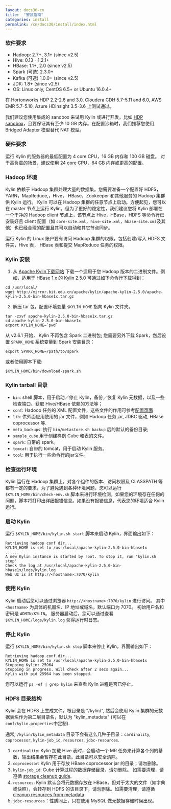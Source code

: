 ```yaml
---
layout: docs30-cn
title:  "安装指南"
categories: install
permalink: /cn/docs30/install/index.html
---
```


### 软件要求

* Hadoop: 2.7+, 3.1+ (since v2.5)
* Hive: 0.13 - 1.2.1+
* HBase: 1.1+, 2.0 (since v2.5)
* Spark (可选) 2.3.0+
* Kafka (可选) 1.0.0+ (since v2.5)
* JDK: 1.8+ (since v2.5)
* OS: Linux only, CentOS 6.5+ or Ubuntu 16.0.4+

在 Hortonworks HDP 2.2-2.6 and 3.0, Cloudera CDH 5.7-5.11 and 6.0, AWS EMR 5.7-5.10, Azure HDInsight 3.5-3.6 上测试通过。

我们建议您使用集成的 sandbox 来试用 Kylin 或进行开发，比如 [HDP sandbox](http://hortonworks.com/products/hortonworks-sandbox/)，且要保证其有至少 10 GB 内存。在配置沙箱时，我们推荐您使用 Bridged Adapter 模型替代 NAT 模型。



### 硬件要求

运行 Kylin 的服务器的最低配置为 4 core CPU，16 GB 内存和 100 GB 磁盘。 对于高负载的场景，建议使用 24 core CPU，64 GB 内存或更高的配置。

### Hadoop 环境

Kylin 依赖于 Hadoop 集群处理大量的数据集。您需要准备一个配置好 HDFS，YARN，MapReduce,，Hive， HBase，Zookeeper 和其他服务的 Hadoop 集群供 Kylin 运行。
Kylin 可以在 Hadoop 集群的任意节点上启动。方便起见，您可以在 master 节点上运行 Kylin。但为了更好的稳定性，我们建议您将 Kylin 部署在一个干净的 Hadoop client 节点上，该节点上 Hive，HBase，HDFS 等命令行已安装好且 client 配置（如 `core-site.xml`，`hive-site.xml`，`hbase-site.xml`及其他）也已经合理的配置且其可以自动和其它节点同步。

运行 Kylin 的 Linux 账户要有访问 Hadoop 集群的权限，包括创建/写入 HDFS 文件夹，Hive 表， HBase 表和提交 MapReduce 任务的权限。 



### Kylin 安装

1. 从 [Apache Kylin下载网站](https://kylin.apache.org/download/) 下载一个适用于您 Hadoop 版本的二进制文件。例如，适用于 HBase 1.x 的 Kylin 2.5.0 可通过如下命令行下载得到：

```shell
cd /usr/local/
wget http://mirror.bit.edu.cn/apache/kylin/apache-kylin-2.5.0/apache-kylin-2.5.0-bin-hbase1x.tar.gz
```

2. 解压 tar 包，配置环境变量 `$KYLIN_HOME` 指向 Kylin 文件夹。

```shell
tar -zxvf apache-kylin-2.5.0-bin-hbase1x.tar.gz
cd apache-kylin-2.5.0-bin-hbase1x
export KYLIN_HOME=`pwd`
```

从 v2.6.1 开始， Kylin 不再包含 Spark 二进制包; 您需要另外下载 Spark，然后设置 `SPARK_HOME` 系统变量到 Spark 安装目录： 

```shell
export SPARK_HOME=/path/to/spark
```

或者使用脚本下载:

```shell
$KYLIN_HOME/bin/download-spark.sh
```

### Kylin tarball 目录
* `bin`: shell 脚本，用于启动／停止 Kylin，备份／恢复 Kylin 元数据，以及一些检查端口、获取 Hive/HBase 依赖的方法等；
* `conf`: Hadoop 任务的 XML 配置文件，这些文件的作用可参考[配置页面](/docs/install/configuration.html)
* `lib`: 供外面应用使用的 jar 文件，例如 Hadoop 任务 jar, JDBC 驱动, HBase coprocessor 等.
* `meta_backups`: 执行 `bin/metastore.sh backup` 后的默认的备份目录;
* `sample_cube` 用于创建样例 Cube 和表的文件。
* `spark`: 自带的 spark。
* `tomcat`: 自带的 tomcat，用于启动 Kylin 服务。
* `tool`: 用于执行一些命令行的jar文件。


### 检查运行环境

Kylin 运行在 Hadoop 集群上，对各个组件的版本、访问权限及 CLASSPATH 等都有一定的要求，为了避免遇到各种环境问题，您可以运行 `$KYLIN_HOME/bin/check-env.sh` 脚本来进行环境检测，如果您的环境存在任何的问题，脚本将打印出详细报错信息。如果没有报错信息，代表您的环境适合 Kylin 运行。



### 启动 Kylin

运行 `$KYLIN_HOME/bin/kylin.sh start` 脚本来启动 Kylin，界面输出如下：

```
Retrieving hadoop conf dir...
KYLIN_HOME is set to /usr/local/apache-kylin-2.5.0-bin-hbase1x
......
A new Kylin instance is started by root. To stop it, run 'kylin.sh stop'
Check the log at /usr/local/apache-kylin-2.5.0-bin-hbase1x/logs/kylin.log
Web UI is at http://<hostname>:7070/kylin
```



### 使用 Kylin

Kylin 启动后您可以通过浏览器 `http://<hostname>:7070/kylin` 进行访问。
其中 `<hostname>` 为具体的机器名、IP 地址或域名，默认端口为 7070。
初始用户名和密码是 `ADMIN/KYLIN`。
服务器启动后，您可以通过查看 `$KYLIN_HOME/logs/kylin.log` 获得运行时日志。


### 停止 Kylin

运行 `$KYLIN_HOME/bin/kylin.sh stop` 脚本来停止 Kylin，界面输出如下：

```
Retrieving hadoop conf dir...
KYLIN_HOME is set to /usr/local/apache-kylin-2.5.0-bin-hbase1x
Stopping Kylin: 25964
Stopping in progress. Will check after 2 secs again...
Kylin with pid 25964 has been stopped.
```

您可以运行 `ps -ef | grep kylin` 来查看 Kylin 进程是否已停止。

### HDFS 目录结构
Kylin 会在 HDFS 上生成文件，根目录是 "/kylin/", 然后会使用 Kylin 集群的元数据表名作为第二层目录名，默认为 "kylin_metadata" (可以在`conf/kylin.properties`中定制).

通常, `/kylin/kylin_metadata` 目录下会有这么几种子目录：`cardinality`, `coprocessor`, `kylin-job_id`, `resources`, `jdbc-resources`. 
1. `cardinality`: Kylin 加载 Hive 表时，会启动一个 MR 任务来计算各个列的基数，输出结果会暂存在此目录。此目录可以安全清除。
2. `coprocessor`: Kylin 用于存放 HBase coprocessor jar 的目录；请勿删除。
3. `kylin-job_id`: Cube 计算过程的数据存储目录，请勿删除。 如需要清理，请遵循 [storage cleanup guide](/docs/howto/howto_cleanup_storage.html). 
4. `resources`: Kylin 默认会将元数据存放在 HBase，但对于太大的文件（如字典或快照），会转存到 HDFS 的该目录下，请勿删除。如需要清理，请遵循 [cleanup resources from metadata](/docs/howto/howto_backup_metadata.html) 
5. `jdbc-resources`：性质同上，只在使用 MySQL 做元数据存储时候出现。

